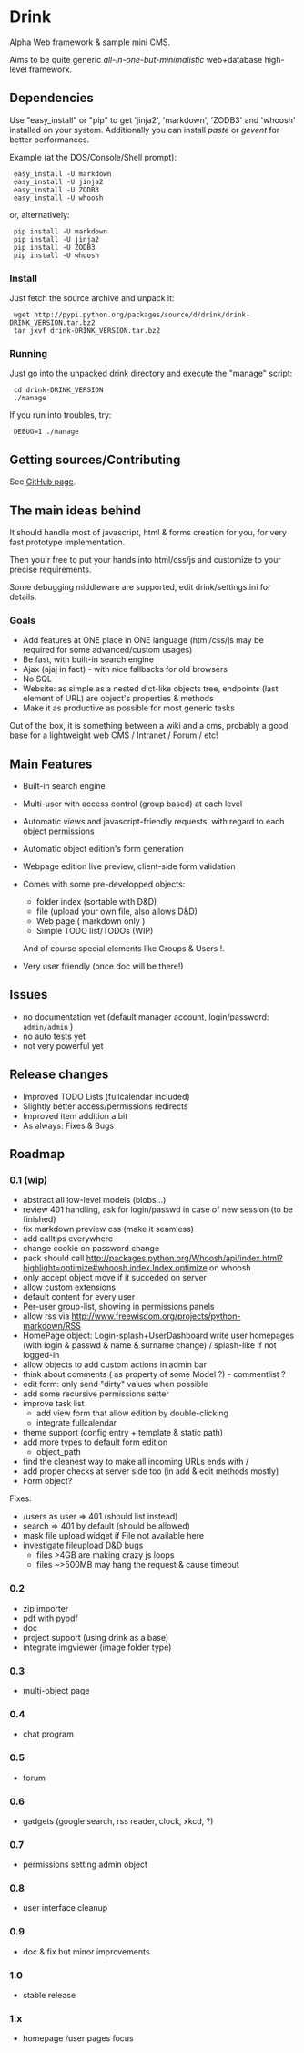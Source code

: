 # Drink

Alpha Web framework & sample mini CMS.

Aims to be quite generic *all-in-one-but-minimalistic* web+database high-level framework.

## Dependencies

Use "easy_install" or "pip" to get 'jinja2', 'markdown', 'ZODB3' and 'whoosh' installed on your system.
Additionally you can install *paste* or *gevent* for better performances.

Example (at the DOS/Console/Shell prompt):

     easy_install -U markdown
     easy_install -U jinja2
     easy_install -U ZODB3
     easy_install -U whoosh

 or, alternatively:

     pip install -U markdown
     pip install -U jinja2
     pip install -U ZODB3
     pip install -U whoosh

### Install

Just fetch the source archive and unpack it:

     wget http://pypi.python.org/packages/source/d/drink/drink-DRINK_VERSION.tar.bz2
     tar jxvf drink-DRINK_VERSION.tar.bz2

### Running

Just go into the unpacked drink directory and execute the "manage" script:

     cd drink-DRINK_VERSION
     ./manage

If you run into troubles, try:

     DEBUG=1 ./manage

## Getting sources/Contributing

See [GitHub page][].

## The main ideas behind

It should handle most of javascript, html & forms creation for you, for
very fast prototype implementation.

Then you'r free to put your hands into html/css/js and customize to your
precise requirements.

Some debugging middleware are supported, edit drink/settings.ini for details.

### Goals

-   Add features at ONE place in ONE language (html/css/js may be
    required for some advanced/custom usages)
-   Be fast, with built-in search engine
-   Ajax (ajaj in fact) - with nice fallbacks for old browsers
-   No SQL
-   Website: as simple as a nested dict-like objects tree, endpoints
    (last element of URL) are object's properties & methods
-   Make it as productive as possible for most generic tasks

Out of the box, it is something between a wiki and a cms, probably a
good base for a lightweight web CMS / Intranet / Forum / etc!

## Main Features

-   Built-in search engine
-   Multi-user with access control (group based) at each level
-   Automatic *views* and javascript-friendly requests, with regard to each object
    permissions
-   Automatic object edition's form generation
-   Webpage edition live preview, client-side form validation
-   Comes with some pre-developped objects:

    -   folder index (sortable with D&D)
    -   file (upload your own file, also allows D&D)
    -   Web page ( markdown only )
    -   Simple TODO list/TODOs (WIP)

    And of course special elements like Groups & Users !.

-   Very user friendly (once doc will be there!)

## Issues

-   no documentation yet (default manager account, login/password:
    `admin/admin` )
-   no auto tests yet
-   not very powerful yet

## Release changes

-   Improved TODO Lists (fullcalendar included)
-   Slightly better access/permissions redirects
-   Improved item addition a bit
-   As always: Fixes & Bugs

## Roadmap

### 0.1 (wip)

- abstract all low-level models (blobs...)
- review 401 handling, ask for login/passwd in case of new session (to be finished)
- fix markdown preview css (make it seamless)
- add calltips everywhere
- change cookie on password change
- pack should call http://packages.python.org/Whoosh/api/index.html?highlight=optimize#whoosh.index.Index.optimize on whoosh
- only accept object move if it succeded on server
- allow custom extensions
- default content for every user
- Per-user group-list, showing in permissions panels
- allow rss via http://www.freewisdom.org/projects/python-markdown/RSS
- HomePage object: Login-splash+UserDashboard write user homepages (with login & passwd & name & surname change) / splash-like if not logged-in
- allow objects to add custom actions in admin bar
- think about comments ( as property of some Model ?) - commentlist ?
- edit form: only send "dirty" values when possible
- add some recursive permissions setter
- improve task list
   - add view form that allow edition by double-clicking
   - integrate fullcalendar
- theme support (config entry + template & static path)
- add more types to default form edition
    * object_path
- find the cleanest way to make all incoming URLs ends with /
- add proper checks at server side too (in add  & edit methods mostly)
- Form object?

Fixes:

- /users as user => 401 (should list instead)
- search => 401 by default (should be allowed)
- mask file upload widget if File not available here
- investigate fileupload D&D bugs
  - files >4GB are making crazy js loops
  - files ~>500MB may hang the request & cause timeout

### 0.2

- zip importer
- pdf with pypdf
- doc
- project support (using drink as a base)
- integrate imgviewer (image folder type)

### 0.3

- multi-object page

### 0.4
- chat program

### 0.5
- forum

### 0.6
- gadgets (google search, rss reader, clock, xkcd, ?)

### 0.7
- permissions setting admin object

### 0.8
- user interface cleanup

### 0.9
- doc & fix but minor improvements

### 1.0
- stable release

### 1.x
- homepage /user pages focus


  [GitHub page]: http://github.com/fdev31/drink

